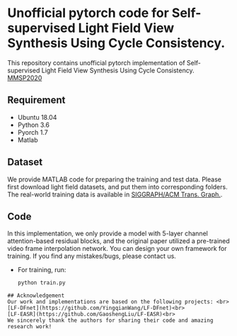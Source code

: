 # Unofficial pytorch code for Self-supervised Light Field View Synthesis Using Cycle Consistency.

This repository contains unofficial pytorch implementation of Self-supervised Light Field View Synthesis Using Cycle Consistency. [MMSP2020](https://ieeexplore.ieee.org/document/9287105)

## Requirement
* Ubuntu 18.04
* Python 3.6
* Pyorch 1.7
* Matlab

## Dataset
We provide MATLAB code for preparing the training and test data. Please first download light field datasets, and put them into corresponding folders. The real-world training data is available in [SIGGRAPH/ACM Trans. Graph.](https://cseweb.ucsd.edu/~viscomp/projects/LF/papers/SIGASIA16/).

## Code
In this implementation, we only provide a model with 5-layer channel attention-based residual blocks, and the original paper utilized a pre-trained video frame interpolation network. You can design your own framework for training.
If you find any mistakes/bugs, please contact us.

* For training, run:
  ```python
  python train.py

```
## Acknowledgement
Our work and implementations are based on the following projects: <br> 
[LF-DFnet](https://github.com/YingqianWang/LF-DFnet)<br> 
[LF-EASR](https://github.com/GaoshengLiu/LF-EASR)<br> 
We sincerely thank the authors for sharing their code and amazing research work!
